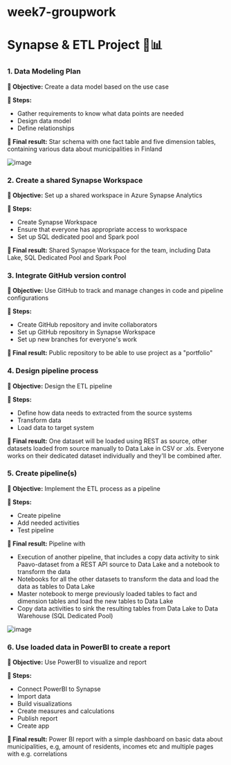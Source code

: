 # week7-groupwork

# Synapse & ETL Project 🔎📊

### 1. Data Modeling Plan
**🎯 Objective:** Create a data model based on the use case

**📍 Steps:**
* Gather requirements to know what data points are needed
* Design data model
* Define relationships

**🌟 Final result:**
Star schema with one fact table and five dimension tables, containing various data about municipalities in Finland

![image](https://github.com/user-attachments/assets/967ab18f-005e-47ac-bdd8-9032355f14c4)


### 2. Create a shared Synapse Workspace
**🎯 Objective:** Set up a shared workspace in Azure Synapse Analytics

**📍 Steps:**
* Create Synapse Workspace
* Ensure that everyone has appropriate access to workspace
* Set up SQL dedicated pool and Spark pool

**🌟 Final result:**
Shared Synapse Workspace for the team, including Data Lake, SQL Dedicated Pool and Spark Pool

### 3. Integrate GitHub version control
**🎯 Objective:** Use GitHub to track and manage changes in code and pipeline configurations

**📍 Steps:**
* Create GitHub repository and invite collaborators
* Set up GitHub repository in Synapse Workspace
* Set up new branches for everyone's work

**🌟 Final result:**
Public repository to be able to use project as a "portfolio"

### 4. Design pipeline process
**🎯 Objective:** Design the ETL pipeline

**📍 Steps:**
* Define how data needs to extracted from the source systems
* Transform data
* Load data to target system

**🌟 Final result:**
One dataset will be loaded using REST as source, other datasets loaded from source manually to Data Lake in CSV or .xls. Everyone works on their dedicated dataset individually and they'll be combined after.

### 5. Create pipeline(s)
**🎯 Objective:** Implement the ETL process as a pipeline

**📍 Steps:**
* Create pipeline
* Add needed activities
* Test pipeline

**🌟 Final result:**
Pipeline with 
* Execution of another pipeline, that includes a copy data activity to sink Paavo-dataset from a REST API source to Data Lake and a notebook to transform the data
* Notebooks for all the other datasets to transform the data and load the data as tables to Data Lake
* Master notebook to merge previously loaded tables to fact and dimension tables and load the new tables to Data Lake
* Copy data activities to sink the resulting tables from Data Lake to Data Warehouse (SQL Dedicated Pool)

![image](https://github.com/user-attachments/assets/a504b5a7-6ecb-47ff-ba40-ac5db3938dc7)


### 6. Use loaded data in PowerBI to create a report
**🎯 Objective:** Use PowerBI to visualize and report

**📍 Steps:**
* Connect PowerBI to Synapse
* Import data
* Build visualizations
* Create measures and calculations
* Publish report
* Create app

**🌟 Final result:**
Power BI report with a simple dashboard on basic data about municipalities, e.g, amount of residents, incomes etc and multiple pages with e.g. correlations
